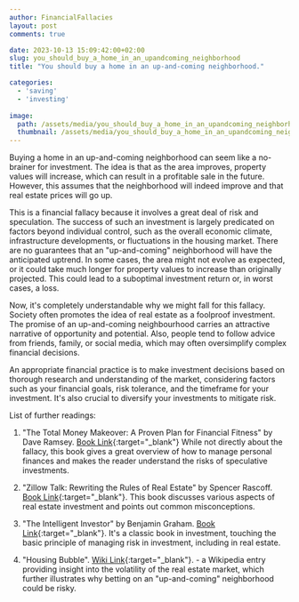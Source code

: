 ```yaml
---
author: FinancialFallacies
layout: post
comments: true

date: 2023-10-13 15:09:42:00+02:00  
slug: you_should_buy_a_home_in_an_upandcoming_neighborhood
title: "You should buy a home in an up-and-coming neighborhood."

categories:
  - 'saving'
  - 'investing'
  
image:
  path: /assets/media/you_should_buy_a_home_in_an_upandcoming_neighborhood.jpg
  thumbnail: /assets/media/you_should_buy_a_home_in_an_upandcoming_neighborhood.jpg
---
```


Buying a home in an up-and-coming neighborhood can seem like a no-brainer for investment. The idea is that as the area improves, property values will increase, which can result in a profitable sale in the future. However, this assumes that the neighborhood will indeed improve and that real estate prices will go up. 

This is a financial fallacy because it involves a great deal of risk and speculation. The success of such an investment is largely predicated on factors beyond individual control, such as the overall economic climate, infrastructure developments, or fluctuations in the housing market. There are no guarantees that an "up-and-coming" neighborhood will have the anticipated uptrend. In some cases, the area might not evolve as expected, or it could take much longer for property values to increase than originally projected. This could lead to a suboptimal investment return or, in worst cases, a loss.

Now, it's completely understandable why we might fall for this fallacy. Society often promotes the idea of real estate as a foolproof investment. The promise of an up-and-coming neighbourhood carries an attractive narrative of opportunity and potential. Also, people tend to follow advice from friends, family, or social media, which may often oversimplify complex financial decisions.

An appropriate financial practice is to make investment decisions based on thorough research and understanding of the market, considering factors such as your financial goals, risk tolerance, and the timeframe for your investment. It's also crucial to diversify your investments to mitigate risk.

List of further readings:

1. "The Total Money Makeover: A Proven Plan for Financial Fitness" by Dave Ramsey. [Book Link](https://www.amazon.com/Total-Money-Makeover-Financial-Fitness/dp/159555078X/ref=nosim?tag=financialfall-20){:target="_blank"}
While not directly about the fallacy, this book gives a great overview of how to manage personal finances and makes the reader understand the risks of speculative investments.
   
2. "Zillow Talk: Rewriting the Rules of Real Estate" by Spencer Rascoff. [Book Link](https://www.amazon.com/Zillow-Talk-audiobook/dp/B00QXIUG2A/ref=nosim?tag=financialfall-20){:target="_blank"}.
This book discusses various aspects of real estate investment and points out common misconceptions. 

3. "The Intelligent Investor" by Benjamin Graham. [Book Link](https://www.amazon.com/Intelligent-Investor-Definitive-Investing-Essentials/dp/0060555661/ref=nosim?tag=financialfall-20){:target="_blank"}.
It's a classic book in investment, touching the basic principle of managing risk in investment, including in real estate.

4. "Housing Bubble". [Wiki Link](https://en.wikipedia.org/wiki/2000s_United_States_housing_bubble){:target="_blank"}. - a Wikipedia entry providing insight into the volatility of the real estate market, which further illustrates why betting on an "up-and-coming" neighborhood could be risky.
